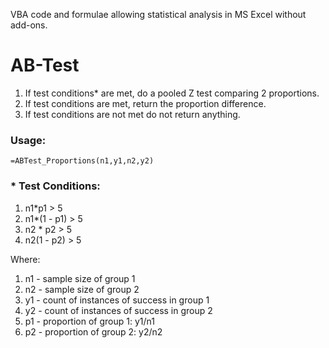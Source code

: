 VBA code and formulae allowing statistical analysis in MS Excel without add-ons.

# AB-Test
1. If test conditions\* are met, do a pooled Z test comparing 2 proportions.
1. If test conditions are met, return the proportion difference.
1. If test conditions are not met do not return anything.


### Usage:
```vba
=ABTest_Proportions(n1,y1,n2,y2)
```

### \* Test Conditions:
1. n1*p1 > 5 
1. n1*(1 - p1) > 5 
1. n2 * p2 > 5 
1. n2(1 - p2) > 5

Where:
1. n1 - sample size of group 1
1. n2 - sample size of group 2
1. y1 - count of instances of success in group 1
1. y2 - count of instances of success in group 2
1. p1 - proportion of group 1: y1/n1
1. p2 - proportion of group 2: y2/n2

